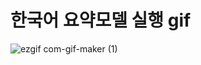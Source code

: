 # 한국어 요약모델 실행 gif
![ezgif com-gif-maker (1)](https://user-images.githubusercontent.com/90369173/158523858-97d2524e-84e2-4a5a-9fe5-8a1e435c6c28.gif)
